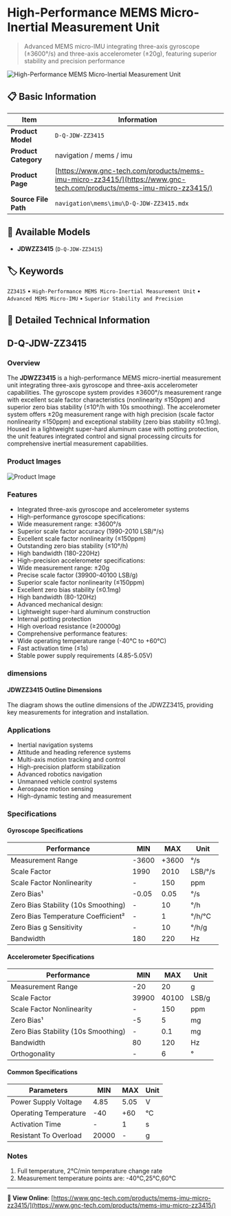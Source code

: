 # High-Performance MEMS Micro-Inertial Measurement Unit

> Advanced MEMS micro-IMU integrating three-axis gyroscope (±3600°/s) and three-axis accelerometer (±20g), featuring superior stability and precision performance

![High-Performance MEMS Micro-Inertial Measurement Unit](https://www.gnc-tech.com/images/products/navigation/mems/imu/D-Q-JDW-ZZ3415/D-Q-JDW-ZZ3415.webp)

## 📋 Basic Information

| Item | Information |
|------|------|
| **Product Model** | `D-Q-JDW-ZZ3415` |
| **Product Category** | navigation / mems / imu |
| **Product Page** | [https://www.gnc-tech.com/products/mems-imu-micro-zz3415/](https://www.gnc-tech.com/products/mems-imu-micro-zz3415/) |
| **Source File Path** | `navigation\mems\imu\D-Q-JDW-ZZ3415.mdx` |

## 🔧 Available Models

- **JDWZZ3415** (`D-Q-JDW-ZZ3415`)

## 🏷️ Keywords

`ZZ3415` • `High-Performance MEMS Micro-Inertial Measurement Unit` • `Advanced MEMS Micro-IMU` • `Superior Stability and Precision`

## 📖 Detailed Technical Information

## D-Q-JDW-ZZ3415

### Overview

The **JDWZZ3415** is a high-performance MEMS micro-inertial measurement unit integrating three-axis gyroscope and three-axis accelerometer capabilities. The gyroscope system provides ±3600°/s measurement range with excellent scale factor characteristics (nonlinearity ≤150ppm) and superior zero bias stability (≤10°/h with 10s smoothing). The accelerometer system offers ±20g measurement range with high precision (scale factor nonlinearity ≤150ppm) and exceptional stability (zero bias stability ≤0.1mg). Housed in a lightweight super-hard aluminum case with potting protection, the unit features integrated control and signal processing circuits for comprehensive inertial measurement capabilities.

### Product Images

![Product Image](https://www.gnc-tech.com/products/navigation/mems/imu/D-Q-JDW-ZZ3415/D-Q-JDW-ZZ3415-Slide-01.webp)

### Features

- Integrated three-axis gyroscope and accelerometer systems
- High-performance gyroscope specifications:
- Wide measurement range: ±3600°/s
- Superior scale factor accuracy (1990-2010 LSB/°/s)
- Excellent scale factor nonlinearity (≤150ppm)
- Outstanding zero bias stability (≤10°/h)
- High bandwidth (180-220Hz)
- High-precision accelerometer specifications:
- Wide measurement range: ±20g
- Precise scale factor (39900-40100 LSB/g)
- Superior scale factor nonlinearity (≤150ppm)
- Excellent zero bias stability (≤0.1mg)
- High bandwidth (80-120Hz)
- Advanced mechanical design:
- Lightweight super-hard aluminum construction
- Internal potting protection
- High overload resistance (≥20000g)
- Comprehensive performance features:
- Wide operating temperature range (-40°C to +60°C)
- Fast activation time (≤1s)
- Stable power supply requirements (4.85-5.05V)

### dimensions

#### JDWZZ3415 Outline Dimensions
The diagram shows the outline dimensions of the JDWZZ3415, providing key measurements for integration and installation.

<ProductImage productId="D-Q-JDW-ZZ3415" invertMode="light-only" />

### Applications

- Inertial navigation systems
- Attitude and heading reference systems
- Multi-axis motion tracking and control
- High-precision platform stabilization
- Advanced robotics navigation
- Unmanned vehicle control systems
- Aerospace motion sensing
- High-dynamic testing and measurement

### Specifications

#### Gyroscope Specifications
  
| Performance | MIN | MAX | Unit |
| --- | --- | --- | --- |
| Measurement Range | -3600 | +3600 | °/s |
| Scale Factor | 1990 | 2010 | LSB/°/s |
| Scale Factor Nonlinearity | - | 150 | ppm |
| Zero Bias¹ | -0.05 | 0.05 | °/s |
| Zero Bias Stability (10s Smoothing) | - | 10 | °/h |
| Zero Bias Temperature Coefficient² | - | 1 | °/h/°C |
| Zero Bias g Sensitivity | - | 10 | °/h/g |
| Bandwidth | 180 | 220 | Hz |
#### Accelerometer Specifications
  
| Performance | MIN | MAX | Unit |
| --- | --- | --- | --- |
| Measurement Range | -20 | 20 | g |
| Scale Factor | 39900 | 40100 | LSB/g |
| Scale Factor Nonlinearity | - | 150 | ppm |
| Zero Bias¹ | -5 | 5 | mg |
| Zero Bias Stability (10s Smoothing) | - | 0.1 | mg |
| Bandwidth | 80 | 120 | Hz |
| Orthogonality | - | 6 | ° |
#### Common Specifications
  
| Parameters | MIN | MAX | Unit |
| --- | --- | --- | --- |
| Power Supply Voltage | 4.85 | 5.05 | V |
| Operating Temperature | -40 | +60 | °C |
| Activation Time | - | 1 | s |
| Resistant To Overload | 20000 | - | g |
### Notes

1. Full temperature, 2℃/min temperature change rate
2. Measurement temperature points are: -40℃,25℃,60℃
  

---

**🔗 View Online**: [https://www.gnc-tech.com/products/mems-imu-micro-zz3415/](https://www.gnc-tech.com/products/mems-imu-micro-zz3415/)
